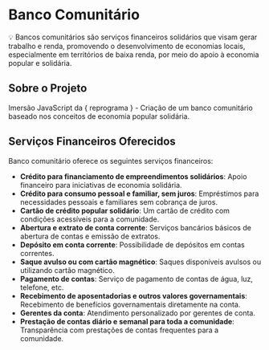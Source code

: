 # Banco Comunitário

💡 Bancos comunitários são serviços financeiros solidários que visam gerar trabalho e renda, promovendo o desenvolvimento de economias locais, especialmente em territórios de baixa renda, por meio do apoio à economia popular e solidária.

## Sobre o Projeto

Imersão JavaScript da { reprograma } - Criação de um banco comunitário baseado nos conceitos de economia popular solidária. 

## Serviços Financeiros Oferecidos

Banco comunitário oferece os seguintes serviços financeiros:

- **Crédito para financiamento de empreendimentos solidários**: Apoio financeiro para iniciativas de economia solidária.
- **Crédito para consumo pessoal e familiar, sem juros**: Empréstimos para necessidades pessoais e familiares sem cobrança de juros.
- **Cartão de crédito popular solidário**: Um cartão de crédito com condições acessíveis para a comunidade.
- **Abertura e extrato de conta corrente**: Serviços bancários básicos de abertura de contas e emissão de extratos.
- **Depósito em conta corrente**: Possibilidade de depósitos em contas correntes.
- **Saque avulso ou com cartão magnético**: Saques disponíveis avulsos ou utilizando cartão magnético.
- **Pagamento de contas**: Serviço de pagamento de contas de água, luz, telefone, etc.
- **Recebimento de aposentadorias e outros valores governamentais**: Recebimento de benefícios governamentais diretamente na conta.
- **Gerentes da conta**: Atendimento personalizado por gerentes de conta.
- **Prestação de contas diário e semanal para toda a comunidade**: Transparência com prestações de contas frequentes para a comunidade.